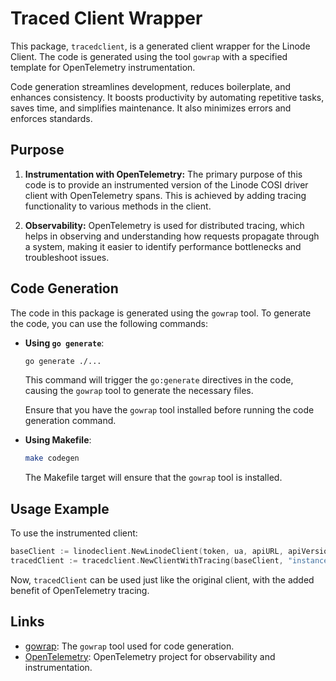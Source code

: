 # Traced Client Wrapper

This package, `tracedclient`, is a generated client wrapper for the Linode Client. The code is generated using the tool `gowrap` with a specified template for OpenTelemetry instrumentation.

Code generation streamlines development, reduces boilerplate, and enhances consistency. It boosts productivity by automating repetitive tasks, saves time, and simplifies maintenance. It also minimizes errors and enforces standards.

## Purpose

1. **Instrumentation with OpenTelemetry:** The primary purpose of this code is to provide an instrumented version of the Linode COSI driver client with OpenTelemetry spans. This is achieved by adding tracing functionality to various methods in the client.

2. **Observability:** OpenTelemetry is used for distributed tracing, which helps in observing and understanding how requests propagate through a system, making it easier to identify performance bottlenecks and troubleshoot issues.

## Code Generation

The code in this package is generated using the `gowrap` tool. To generate the code, you can use the following commands:

- **Using `go generate`**:

  ```bash
  go generate ./...
  ```

  This command will trigger the `go:generate` directives in the code, causing the `gowrap` tool to generate the necessary files.

  Ensure that you have the `gowrap` tool installed before running the code generation command.

- **Using Makefile**:

  ```bash
  make codegen
  ```

  The Makefile target will ensure that the `gowrap` tool is installed.

## Usage Example

To use the instrumented client:

```go
baseClient := linodeclient.NewLinodeClient(token, ua, apiURL, apiVersion) // Initialize the original Linode client
tracedClient := tracedclient.NewClientWithTracing(baseClient, "instance_id")
```

Now, `tracedClient` can be used just like the original client, with the added benefit of OpenTelemetry tracing.

## Links

- [gowrap](http://github.com/hexdigest/gowrap): The `gowrap` tool used for code generation.
- [OpenTelemetry](https://opentelemetry.io/): OpenTelemetry project for observability and instrumentation.

